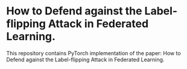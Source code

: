 # How to Defend against the Label-flipping Attack in Federated Learning.
This repository contains PyTorch implementation of the paper: How to Defend against the Label-flipping Attack in Federated Learning.
